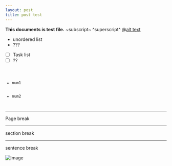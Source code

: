 ```yaml
---
layout: post
title: post test
---
```

**This documents is test file.**
~subscript~
^superscript^
@[alt text](www.naver.com)
- unordered list
- ???
- [ ] Task list
- [ ] ??
<pre><code><ul>
	<li>num1</li>
    <li>num2</li>
</ul></code></pre>

* * *
Page break
- - -
section break
_ _ _
sentence break

![image](http://)
